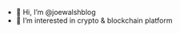 - 👋 Hi, I’m @joewalshblog
- 👀 I’m interested in crypto & blockchain platform

<!---
joewalshblog/joewalshblog is a ✨ special ✨ repository because its `README.md` (this file) appears on your GitHub profile.
You can click the Preview link to take a look at your changes.
--->
